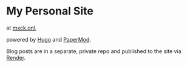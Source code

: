 # My Personal Site

at [mxck.onl](https://mxck.onl),

powered by [Hugo](https://gohugo.io/) and [PaperMod](https://github.com/adityatelange/hugo-PaperMod/).


Blog posts are in a separate, private repo and published to the site via [Render](https://render.com).